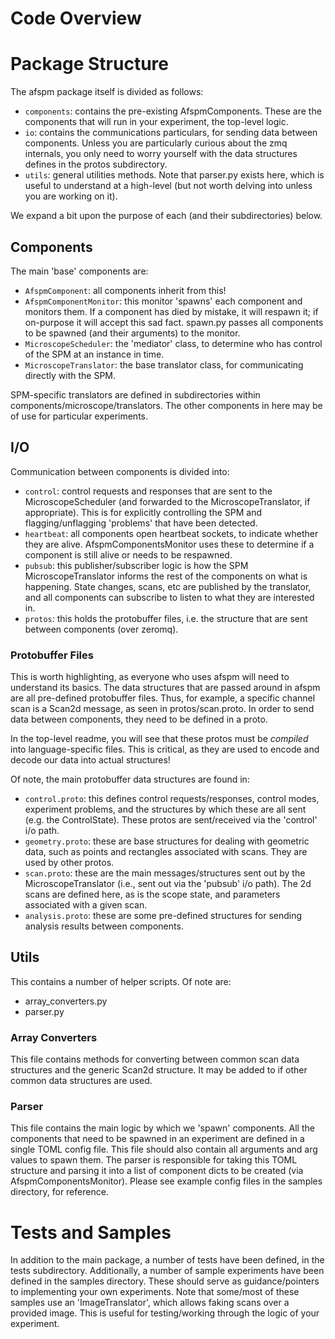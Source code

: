 # Code Overview

# Package Structure
The afspm package itself is divided as follows:
- ```components```: contains the pre-existing AfspmComponents. These are the components that will run in your experiment, the top-level logic.
- ```io```: contains the communications particulars, for sending data between components. Unless you are particularly curious about the zmq internals, you only need to worry yourself with the data structures defines in the protos subdirectory.
- ```utils```: general utilities methods. Note that parser.py exists here, which is useful to understand at a high-level (but not worth delving into unless you are working on it).

We expand a bit upon the purpose of each (and their subdirectories) below.

## Components
The main 'base' components are:
- ```AfspmComponent```: all components inherit from this!
- ```AfspmComponentMonitor```: this monitor 'spawns' each component and monitors them. If a component has died by mistake, it will respawn it; if on-purpose it will accept this sad fact. spawn.py passes all components to be spawned (and their arguments) to the monitor.
- ```MicroscopeScheduler```: the 'mediator' class, to determine who has control of the SPM at an instance in time.
- ```MicroscopeTranslator```: the base translator class, for communicating directly with the SPM.

SPM-specific translators are defined in subdirectories within components/microscope/translators. The other components in here may be of use for particular experiments.

## I/O

Communication between components is divided into:
- ```control```: control requests and responses that are sent to the MicroscopeScheduler (and forwarded to the MicroscopeTranslator, if appropriate). This is for explicitly controlling the SPM and flagging/unflagging 'problems' that have been detected.
- ```heartbeat```: all components open heartbeat sockets, to indicate whether they are alive. AfspmComponentsMonitor uses these to determine if a component is still alive or needs to be respawned.
- ```pubsub```: this publisher/subscriber logic is how the SPM MicroscopeTranslator informs the rest of the components on what is happening. State changes, scans, etc are published by the translator, and all components can subscribe to listen to what they are interested in.
- ```protos```: this holds the protobuffer files, i.e. the structure that are sent between components (over zeromq).

### Protobuffer Files

This is worth highlighting, as everyone who uses afspm will need to understand its basics. The data structures that are passed around in afspm are all pre-defined protobuffer files. Thus, for example, a specific channel scan is a Scan2d message, as seen in protos/scan.proto. In order to send data between components, they need to be defined in a proto.

In the top-level readme, you will see that these protos must be *compiled* into language-specific files. This is critical, as they are used to encode and decode our data into actual structures!

Of note, the main protobuffer data structures are found in:
- ```control.proto```: this defines control requests/responses, control modes, experiment problems, and the structures by which these are all sent (e.g. the ControlState). These protos are sent/received via the 'control' i/o path.
- ```geometry.proto```: these are base structures for dealing with geometric data, such as points and rectangles associated with scans. They are used by other protos.
- ```scan.proto```: these are the main messages/structures sent out by the MicroscopeTranslator (i.e., sent out via the 'pubsub' i/o path). The 2d scans are defined here, as is the scope state, and parameters associated with a given scan.
- ```analysis.proto```: these are some pre-defined structures for sending analysis results between components.

## Utils

This contains a number of helper scripts. Of note are:
- array_converters.py
- parser.py

### Array Converters

This file contains methods for converting between common scan data structures and the generic Scan2d structure. It may be added to if other common data structures are used.

### Parser

This file contains the main logic by which we 'spawn' components. All the components that need to be spawned in an experiment are defined in a single TOML config file. This file should also contain all arguments and arg values to spawn them. The parser is responsible for taking this TOML structure and parsing it into a list of component dicts to be created (via AfspmComponentsMonitor). Please see example config files in the samples directory, for reference.


# Tests and Samples

In addition to the main package, a number of tests have been defined, in the tests subdirectory. Additionally, a number of sample experiments have been defined in the samples directory. These should serve as guidance/pointers to implementing your own experiments. Note that some/most of these samples use an 'ImageTranslator', which allows faking scans over a provided image. This is useful for testing/working through the logic of your experiment.

